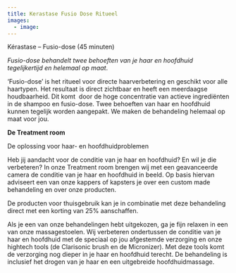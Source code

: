 ```yaml
---
title: Kerastase Fusio Dose Ritueel
images:
  - image:
---
```



K&eacute;rastase – Fusio-dose (45 minuten)

*Fusio-dose behandelt twee behoeften van je haar en hoofdhuid tegelijkertijd en helemaal op maat*.

‘Fusio-dose’ is het ritueel voor directe haarverbetering en geschikt voor alle haartypen. Het resultaat is direct zichtbaar en heeft een meerdaagse houdbaarheid. Dit komt&nbsp; door de hoge concentratie van actieve ingredi&euml;nten in de shampoo en fusio-dose. Twee behoeften van haar en hoofdhuid kunnen tegelijk worden aangepakt. We maken de behandeling helemaal op maat voor jou.

**De Treatment room**

De oplossing voor haar- en hoofdhuidproblemen

Heb jij aandacht voor de conditie van je haar en hoofdhuid? En wil je die verbeteren? In onze Treatment room brengen wij met een geavanceerde camera de conditie van je haar en hoofdhuid in beeld. Op basis hiervan adviseert een van onze kappers of kapsters je over een custom made behandeling en over onze producten.

De producten voor thuisgebruik kan je in combinatie met deze behandeling direct met een korting van 25% aanschaffen.

Als je een van onze behandelingen hebt uitgekozen, ga je fijn relaxen in een van onze massagestoelen. Wij verbeteren ondertussen de conditie van je haar en hoofdhuid met de speciaal op jou afgestemde verzorging en onze hightech tools (de Clarisonic brush en de Micronizer). Met deze tools komt de verzorging nog dieper in je haar en hoofdhuid terecht. De behandeling is inclusief het drogen van je haar en een uitgebreide hoofdhuidmassage.